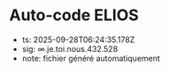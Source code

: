 # Auto-code ELIOS
- ts: 2025-09-28T06:24:35.178Z
- sig: ∞.je.toi.nous.432.528
- note: fichier généré automatiquement